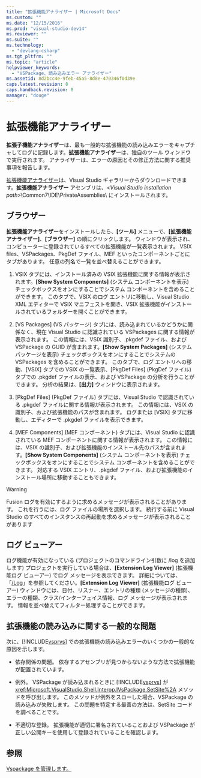 ```yaml
---
title: "拡張機能アナライザー | Microsoft Docs"
ms.custom: ""
ms.date: "12/15/2016"
ms.prod: "visual-studio-dev14"
ms.reviewer: ""
ms.suite: ""
ms.technology: 
  - "devlang-csharp"
ms.tgt_pltfrm: ""
ms.topic: "article"
helpviewer_keywords: 
  - "VSPackage、読み込みエラー アナライザー"
ms.assetid: 8d2bcc4e-9feb-45a5-8d8e-470346f0d39e
caps.latest.revision: 8
caps.handback.revision: 8
manager: "douge"
---
```

# 拡張機能アナライザー
**拡張子機能アナライザー**は、最も一般的な拡張機能の読み込みエラーをキャプチャしてログに記録します。**拡張機能アナライザー**は、独自のツール ウィンドウで実行されます。 アナライザーは、エラーの原因とその修正方法に関する推奨事項を報告します。  
  
 [拡張機能アナライザー](http://go.microsoft.com/fwlink/?LinkId=205840)は、Visual Studio ギャラリーからダウンロードできます。**拡張機能アナライザー** アセンブリは、\<*Visual Studio installation path*\>\\Common7\\IDE\\PrivateAssemblies\\ にインストールされます。  
  
## ブラウザー  
 **拡張機能アナライザー**をインストールしたら、**\[ツール\]** メニューで、**\[拡張機能アナライザー\]**、**\[ブラウザー\]** の順にクリックします。 ウィンドウが表示され、コンピューターに登録されているすべての拡張機能が一覧表示されます。 VSIX files、VSPackages、PkgDef ファイル、MEF といったコンポーネントごとにタブがあります。 任意の列名で一覧を並べ替えることができます。  
  
1.  VSIX タブには、インストール済みの VSIX 拡張機能に関する情報が表示されます。**\[Show System Components\]** \(システム コンポーネントを表示\) チェックボックスをオンにすることでシステム コンポーネントを含めることができます。 このタブで、VSIX のログ エントリに移動し、Visual Studio XML エディターで VSIX マニフェストを開き、VSIX 拡張機能がインストールされているフォルダーを開くことができます。  
  
2.  \[VS Packages\] \(VS パッケージ\) タブには、読み込まれているかどうかに関係なく、現在 Visual Studio に認識されている VSPackages に関する情報が表示されます。 この情報には、VSIX 識別子、.pkgdef ファイル、および VSPackage の GUID が含まれます。**\[Show System Packages\]** \(システム パッケージを表示\) チェックボックスをオンにすることでシステムの VSPackages を含めることができます。 このタブで、ログ エントリへの移動、\[VSIX\] タブでの VSIX の一覧表示、\[PkgDef Files\] \(PkgDef ファイル\) タブでの .pkgdef ファイルの表示、および VSPackage の分析を行うことができます。 分析の結果は、**\[出力\]** ウィンドウに表示されます。  
  
3.  \[PkgDef Files\] \(PkgDef ファイル\) タブには、Visual Studio で認識されている .pkgdef ファイルに関する情報が表示されます。 この情報には、VSIX の識別子、および拡張機能のパスが含まれます。 ログまたは \[VSIX\] タブに移動し、エディターで .pkgdef ファイルを表示できます。  
  
4.  \[MEF Components\] \(MEF コンポーネント\) タブには、Visual Studio に認識されている MEF コンポーネントに関する情報が表示されます。 この情報には、VSIX の識別子、および拡張機能のインストール先のパスが含まれます。**\[Show System Components\]** \(システム コンポーネントを表示\) チェックボックスをオンにすることでシステム コンポーネントを含めることができます。 対応する VSIX エントリ、.pkgdef ファイル、および拡張機能のインストール場所に移動することもできます。  
  
> [!WARNING]
>  Fusion ログを有効にするように求めるメッセージが表示されることがあります。 これを行うには、ログ ファイルの場所を選択します。 続行する前に Visual Studio のすべてのインスタンスの再起動を求めるメッセージが表示されることがあります  
  
## ログ ビューアー  
 ログ機能が有効になっている \(プロジェクトのコマンドライン引数に \/log を追加します\) プロジェクトを実行している場合は、**\[Extension Log Viewer\]** \(拡張機能ログ ビューアー\) でログ メッセージを表示できます。 詳細については、「[\/Log](../Topic/-Log%20\(devenv.exe\).md)」を参照してください。**\[Extension Log Viewer\]** \(拡張機能ログ ビューアー\) ウィンドウには、日付、リスナー、エントリの種類 \(メッセージの種類\)、エラーの種類、クラス\/インターフェイス情報、ログ メッセージが表示されます。 情報を並べ替えてフィルター処理することができます。  
  
## 拡張機能の読み込みに関する一般的な問題  
 次に、[!INCLUDE[vsprvs](../assembler/masm/includes/vsprvs_md.md)] での拡張機能の読み込みエラーのいくつかの一般的な原因を示します。  
  
-   依存関係の問題。 依存するアセンブリが見つからないような方法で拡張機能が配置されています。  
  
-   例外。 VSPackage が読み込まれるときに [!INCLUDE[vsprvs](../assembler/masm/includes/vsprvs_md.md)] が <xref:Microsoft.VisualStudio.Shell.Interop.IVsPackage.SetSite%2A> メソッドを呼び出します。 このメソッドが例外をスローした場合、VSPackage の読み込みが失敗します。 この問題を特定する最善の方法は、SetSite コードを調べることです。  
  
-   不適切な登録。 拡張機能が適切に署名されていることおよび VSPackage が正しい公開キーを使用して登録されていることを確認します。  
  
## 参照  
 [Vspackage を管理します。](../Topic/Managing%20VSPackages.md)